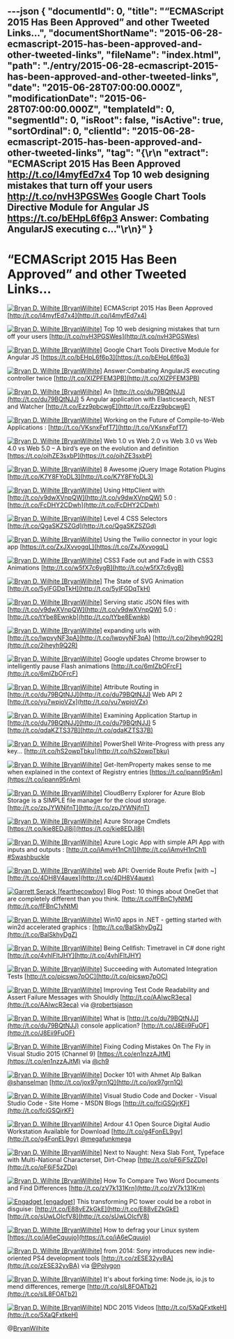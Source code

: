 ---json
{
  "documentId": 0,
  "title": "“ECMAScript 2015 Has Been Approved” and other Tweeted Links…",
  "documentShortName": "2015-06-28-ecmascript-2015-has-been-approved-and-other-tweeted-links",
  "fileName": "index.html",
  "path": "./entry/2015-06-28-ecmascript-2015-has-been-approved-and-other-tweeted-links",
  "date": "2015-06-28T07:00:00.000Z",
  "modificationDate": "2015-06-28T07:00:00.000Z",
  "templateId": 0,
  "segmentId": 0,
  "isRoot": false,
  "isActive": true,
  "sortOrdinal": 0,
  "clientId": "2015-06-28-ecmascript-2015-has-been-approved-and-other-tweeted-links",
  "tag": "{\r\n  \"extract\": \"ECMAScript 2015 Has Been Approved http://t.co/I4myfEd7x4   Top 10 web designing mistakes that turn off your users http://t.co/nvH3PGSWes   Google Chart Tools Directive Module for Angular JS https://t.co/bEHpL6f6p3   Answer: Combating AngularJS executing c...\"\r\n}"
}
---

# “ECMAScript 2015 Has Been Approved” and other Tweeted Links…

[<img alt="Bryan D. Wilhite [BryanWilhite]" src="https://songhay.blob.core.windows.net/shared-social-twitter/BryanWilhite.jpeg">](http://t.co/UNdqV0Z1zz "Bryan D. Wilhite [BryanWilhite]") ECMAScript 2015 Has Been Approved [http://t.co/I4myfEd7x4](http://t.co/I4myfEd7x4)

[<img alt="Bryan D. Wilhite [BryanWilhite]" src="https://songhay.blob.core.windows.net/shared-social-twitter/BryanWilhite.jpeg">](http://t.co/UNdqV0Z1zz "Bryan D. Wilhite [BryanWilhite]") Top 10 web designing mistakes that turn off your users [http://t.co/nvH3PGSWes](http://t.co/nvH3PGSWes)

[<img alt="Bryan D. Wilhite [BryanWilhite]" src="https://songhay.blob.core.windows.net/shared-social-twitter/BryanWilhite.jpeg">](http://t.co/UNdqV0Z1zz "Bryan D. Wilhite [BryanWilhite]") Google Chart Tools Directive Module for Angular JS [https://t.co/bEHpL6f6p3](https://t.co/bEHpL6f6p3)

[<img alt="Bryan D. Wilhite [BryanWilhite]" src="https://songhay.blob.core.windows.net/shared-social-twitter/BryanWilhite.jpeg">](http://t.co/UNdqV0Z1zz "Bryan D. Wilhite [BryanWilhite]") Answer:Combating AngularJS executing controller twice [http://t.co/XIZPFEM3PB](http://t.co/XIZPFEM3PB)

[<img alt="Bryan D. Wilhite [BryanWilhite]" src="https://songhay.blob.core.windows.net/shared-social-twitter/BryanWilhite.jpeg">](http://t.co/UNdqV0Z1zz "Bryan D. Wilhite [BryanWilhite]") An [http://t.co/du79BQtNJJ](http://t.co/du79BQtNJJ) 5 Angular application with Elasticsearch, NEST and Watcher [http://t.co/Ezz9pbcwgE](http://t.co/Ezz9pbcwgE)

[<img alt="Bryan D. Wilhite [BryanWilhite]" src="https://songhay.blob.core.windows.net/shared-social-twitter/BryanWilhite.jpeg">](http://t.co/UNdqV0Z1zz "Bryan D. Wilhite [BryanWilhite]") Working on the Future of Compile-to-Web Applications : [http://t.co/VKsnxFpfT7](http://t.co/VKsnxFpfT7)

[<img alt="Bryan D. Wilhite [BryanWilhite]" src="https://songhay.blob.core.windows.net/shared-social-twitter/BryanWilhite.jpeg">](http://t.co/UNdqV0Z1zz "Bryan D. Wilhite [BryanWilhite]") Web 1.0 vs Web 2.0 vs Web 3.0 vs Web 4.0 vs Web 5.0 – A bird’s eye on the evolution and definition [https://t.co/oihZE3sxbP](https://t.co/oihZE3sxbP)

[<img alt="Bryan D. Wilhite [BryanWilhite]" src="https://songhay.blob.core.windows.net/shared-social-twitter/BryanWilhite.jpeg">](http://t.co/UNdqV0Z1zz "Bryan D. Wilhite [BryanWilhite]") 8 Awesome jQuery Image Rotation Plugins [http://t.co/K7Y8FYoDL3](http://t.co/K7Y8FYoDL3)

[<img alt="Bryan D. Wilhite [BryanWilhite]" src="https://songhay.blob.core.windows.net/shared-social-twitter/BryanWilhite.jpeg">](http://t.co/UNdqV0Z1zz "Bryan D. Wilhite [BryanWilhite]") Using HttpClient with [http://t.co/v9dwXVnpQW](http://t.co/v9dwXVnpQW) 5.0 : [http://t.co/FcDHY2CDwh](http://t.co/FcDHY2CDwh)

[<img alt="Bryan D. Wilhite [BryanWilhite]" src="https://songhay.blob.core.windows.net/shared-social-twitter/BryanWilhite.jpeg">](http://t.co/UNdqV0Z1zz "Bryan D. Wilhite [BryanWilhite]") Level 4 CSS Selectors [http://t.co/QgaSKZSZGd](http://t.co/QgaSKZSZGd)

[<img alt="Bryan D. Wilhite [BryanWilhite]" src="https://songhay.blob.core.windows.net/shared-social-twitter/BryanWilhite.jpeg">](http://t.co/UNdqV0Z1zz "Bryan D. Wilhite [BryanWilhite]") Using the Twilio connector in your logic app [https://t.co/ZxJXvvogqL](https://t.co/ZxJXvvogqL)

[<img alt="Bryan D. Wilhite [BryanWilhite]" src="https://songhay.blob.core.windows.net/shared-social-twitter/BryanWilhite.jpeg">](http://t.co/UNdqV0Z1zz "Bryan D. Wilhite [BryanWilhite]") CSS3 Fade out and Fade in with CSS3 Animations [http://t.co/w5fX7c6ygB](http://t.co/w5fX7c6ygB)

[<img alt="Bryan D. Wilhite [BryanWilhite]" src="https://songhay.blob.core.windows.net/shared-social-twitter/BryanWilhite.jpeg">](http://t.co/UNdqV0Z1zz "Bryan D. Wilhite [BryanWilhite]") The State of SVG Animation [http://t.co/5yIFGDqTkH](http://t.co/5yIFGDqTkH)

[<img alt="Bryan D. Wilhite [BryanWilhite]" src="https://songhay.blob.core.windows.net/shared-social-twitter/BryanWilhite.jpeg">](http://t.co/UNdqV0Z1zz "Bryan D. Wilhite [BryanWilhite]") Serving static JSON files with [http://t.co/v9dwXVnpQW](http://t.co/v9dwXVnpQW) 5.0 : [http://t.co/tYbe8Ewnkb](http://t.co/tYbe8Ewnkb)

[<img alt="Bryan D. Wilhite [BryanWilhite]" src="https://songhay.blob.core.windows.net/shared-social-twitter/BryanWilhite.jpeg">](http://t.co/UNdqV0Z1zz "Bryan D. Wilhite [BryanWilhite]") expanding urls with [http://t.co/IwpvyNF3pA](http://t.co/IwpvyNF3pA) [http://t.co/2iheyh9Q2R](http://t.co/2iheyh9Q2R)

[<img alt="Bryan D. Wilhite [BryanWilhite]" src="https://songhay.blob.core.windows.net/shared-social-twitter/BryanWilhite.jpeg">](http://t.co/UNdqV0Z1zz "Bryan D. Wilhite [BryanWilhite]") Google updates Chrome browser to intelligently pause Flash animations [http://t.co/6mIZbOFrcF](http://t.co/6mIZbOFrcF)

[<img alt="Bryan D. Wilhite [BryanWilhite]" src="https://songhay.blob.core.windows.net/shared-social-twitter/BryanWilhite.jpeg">](http://t.co/UNdqV0Z1zz "Bryan D. Wilhite [BryanWilhite]") Attribute Routing in [http://t.co/du79BQtNJJ](http://t.co/du79BQtNJJ) Web API 2 [http://t.co/yu7wpjoVZx](http://t.co/yu7wpjoVZx)

[<img alt="Bryan D. Wilhite [BryanWilhite]" src="https://songhay.blob.core.windows.net/shared-social-twitter/BryanWilhite.jpeg">](http://t.co/UNdqV0Z1zz "Bryan D. Wilhite [BryanWilhite]") Examining Application Startup in [http://t.co/du79BQtNJJ](http://t.co/du79BQtNJJ) 5 [http://t.co/qdaKZTS37B](http://t.co/qdaKZTS37B)

[<img alt="Bryan D. Wilhite [BryanWilhite]" src="https://songhay.blob.core.windows.net/shared-social-twitter/BryanWilhite.jpeg">](http://t.co/UNdqV0Z1zz "Bryan D. Wilhite [BryanWilhite]") PowerShell Write-Progress with press any key... [http://t.co/hS2owpTbku](http://t.co/hS2owpTbku)

[<img alt="Bryan D. Wilhite [BryanWilhite]" src="https://songhay.blob.core.windows.net/shared-social-twitter/BryanWilhite.jpeg">](http://t.co/UNdqV0Z1zz "Bryan D. Wilhite [BryanWilhite]") Get-ItemProperty makes sense to me when explained in the context of Registry entries [https://t.co/ipann95rAm](https://t.co/ipann95rAm)

[<img alt="Bryan D. Wilhite [BryanWilhite]" src="https://songhay.blob.core.windows.net/shared-social-twitter/BryanWilhite.jpeg">](http://t.co/UNdqV0Z1zz "Bryan D. Wilhite [BryanWilhite]") CloudBerry Explorer for Azure Blob Storage is a SIMPLE file manager for the cloud storage. [http://t.co/zpJYWNjfnT](http://t.co/zpJYWNjfnT)

[<img alt="Bryan D. Wilhite [BryanWilhite]" src="https://songhay.blob.core.windows.net/shared-social-twitter/BryanWilhite.jpeg">](http://t.co/UNdqV0Z1zz "Bryan D. Wilhite [BryanWilhite]") Azure Storage Cmdlets [https://t.co/kie8EDJl8i](https://t.co/kie8EDJl8i)

[<img alt="Bryan D. Wilhite [BryanWilhite]" src="https://songhay.blob.core.windows.net/shared-social-twitter/BryanWilhite.jpeg">](http://t.co/UNdqV0Z1zz "Bryan D. Wilhite [BryanWilhite]") Azure Logic App with simple API App with inputs and outputs : [http://t.co/iAmvH1nCh1](http://t.co/iAmvH1nCh1) [#Swashbuckle](http://search.twitter.com/search?q=%23Swashbuckle)

[<img alt="Bryan D. Wilhite [BryanWilhite]" src="https://songhay.blob.core.windows.net/shared-social-twitter/BryanWilhite.jpeg">](http://t.co/UNdqV0Z1zz "Bryan D. Wilhite [BryanWilhite]") web API: Override Route Prefix [with ~] [http://t.co/4DH8V4auex](http://t.co/4DH8V4auex)

[<img alt="Garrett Serack [fearthecowboy]" src="https://songhay.blob.core.windows.net/shared-social-twitter/fearthecowboy.png">](http://t.co/2xWtaCrpds "Garrett Serack [fearthecowboy]") Blog Post: 10 things about OneGet that are completely different than you think. [http://t.co/fFBnC1yNtM](http://t.co/fFBnC1yNtM)

[<img alt="Bryan D. Wilhite [BryanWilhite]" src="https://songhay.blob.core.windows.net/shared-social-twitter/BryanWilhite.jpeg">](http://t.co/UNdqV0Z1zz "Bryan D. Wilhite [BryanWilhite]") Win10 apps in .NET - getting started with win2d accelerated graphics : [http://t.co/BalSkhyDgZ](http://t.co/BalSkhyDgZ)

[<img alt="Bryan D. Wilhite [BryanWilhite]" src="https://songhay.blob.core.windows.net/shared-social-twitter/BryanWilhite.jpeg">](http://t.co/UNdqV0Z1zz "Bryan D. Wilhite [BryanWilhite]") Being Cellfish: Timetravel in C# done right [http://t.co/4vhIFltJHY](http://t.co/4vhIFltJHY)

[<img alt="Bryan D. Wilhite [BryanWilhite]" src="https://songhay.blob.core.windows.net/shared-social-twitter/BryanWilhite.jpeg">](http://t.co/UNdqV0Z1zz "Bryan D. Wilhite [BryanWilhite]") Succeeding with Automated Integration Tests [http://t.co/picswp7pOC](http://t.co/picswp7pOC)

[<img alt="Bryan D. Wilhite [BryanWilhite]" src="https://songhay.blob.core.windows.net/shared-social-twitter/BryanWilhite.jpeg">](http://t.co/UNdqV0Z1zz "Bryan D. Wilhite [BryanWilhite]") Improving Test Code Readability and Assert Failure Messages with Shouldly [http://t.co/AAIwcR3eca](http://t.co/AAIwcR3eca) via [@robertsjason](http://twitter.com/robertsjason)

[<img alt="Bryan D. Wilhite [BryanWilhite]" src="https://songhay.blob.core.windows.net/shared-social-twitter/BryanWilhite.jpeg">](http://t.co/UNdqV0Z1zz "Bryan D. Wilhite [BryanWilhite]") What is [http://t.co/du79BQtNJJ](http://t.co/du79BQtNJJ) console application? [http://t.co/J8Eii9FuOF](http://t.co/J8Eii9FuOF)

[<img alt="Bryan D. Wilhite [BryanWilhite]" src="https://songhay.blob.core.windows.net/shared-social-twitter/BryanWilhite.jpeg">](http://t.co/UNdqV0Z1zz "Bryan D. Wilhite [BryanWilhite]") Fixing Coding Mistakes On The Fly in Visual Studio 2015 (Channel 9) [https://t.co/en1nzzAJtM](https://t.co/en1nzzAJtM) via [@ch9](http://twitter.com/ch9)

[<img alt="Bryan D. Wilhite [BryanWilhite]" src="https://songhay.blob.core.windows.net/shared-social-twitter/BryanWilhite.jpeg">](http://t.co/UNdqV0Z1zz "Bryan D. Wilhite [BryanWilhite]") Docker 101 with Ahmet Alp Balkan [@shanselman](http://twitter.com/shanselman) [http://t.co/jox97grn1Q](http://t.co/jox97grn1Q)

[<img alt="Bryan D. Wilhite [BryanWilhite]" src="https://songhay.blob.core.windows.net/shared-social-twitter/BryanWilhite.jpeg">](http://t.co/UNdqV0Z1zz "Bryan D. Wilhite [BryanWilhite]") Visual Studio Code and Docker - Visual Studio Code - Site Home - MSDN Blogs [http://t.co/fciGSQjrKF](http://t.co/fciGSQjrKF)

[<img alt="Bryan D. Wilhite [BryanWilhite]" src="https://songhay.blob.core.windows.net/shared-social-twitter/BryanWilhite.jpeg">](http://t.co/UNdqV0Z1zz "Bryan D. Wilhite [BryanWilhite]") Ardour 4.1 Open Source Digital Audio Workstation Available for Download [http://t.co/g4FonEL9gy](http://t.co/g4FonEL9gy) [@megafunkmega](http://twitter.com/megafunkmega)

[<img alt="Bryan D. Wilhite [BryanWilhite]" src="https://songhay.blob.core.windows.net/shared-social-twitter/BryanWilhite.jpeg">](http://t.co/UNdqV0Z1zz "Bryan D. Wilhite [BryanWilhite]") Next to Naught: Nexa Slab Font, Typeface with Multi-National Characterset, Dirt-Cheap [http://t.co/pF6iF5zZDp](http://t.co/pF6iF5zZDp)

[<img alt="Bryan D. Wilhite [BryanWilhite]" src="https://songhay.blob.core.windows.net/shared-social-twitter/BryanWilhite.jpeg">](http://t.co/UNdqV0Z1zz "Bryan D. Wilhite [BryanWilhite]") How To Compare Two Word Documents and Find Differences [http://t.co/zV7k131Krn](http://t.co/zV7k131Krn)

[<img alt="Engadget [engadget]" src="https://songhay.blob.core.windows.net/shared-social-twitter/engadget.png">](http://t.co/sPqsSwCij5 "Engadget [engadget]") This transforming PC tower could be a robot in disguise: [http://t.co/E88vEZkGkE](http://t.co/E88vEZkGkE) [http://t.co/sUwLOIcfV8](http://t.co/sUwLOIcfV8)

[<img alt="Bryan D. Wilhite [BryanWilhite]" src="https://songhay.blob.core.windows.net/shared-social-twitter/BryanWilhite.jpeg">](http://t.co/UNdqV0Z1zz "Bryan D. Wilhite [BryanWilhite]") How to defrag your Linux system [https://t.co/iA6eCquujo](https://t.co/iA6eCquujo)

[<img alt="Bryan D. Wilhite [BryanWilhite]" src="https://songhay.blob.core.windows.net/shared-social-twitter/BryanWilhite.jpeg">](http://t.co/UNdqV0Z1zz "Bryan D. Wilhite [BryanWilhite]") from 2014: Sony introduces new indie-oriented PS4 development tools [http://t.co/zESE32yvBA](http://t.co/zESE32yvBA) via [@Polygon](http://twitter.com/Polygon)

[<img alt="Bryan D. Wilhite [BryanWilhite]" src="https://songhay.blob.core.windows.net/shared-social-twitter/BryanWilhite.jpeg">](http://t.co/UNdqV0Z1zz "Bryan D. Wilhite [BryanWilhite]") It's about forking time: Node.js, io.js to mend differences, remerge [http://t.co/slL8FOATb2](http://t.co/slL8FOATb2)

[<img alt="Bryan D. Wilhite [BryanWilhite]" src="https://songhay.blob.core.windows.net/shared-social-twitter/BryanWilhite.jpeg">](http://t.co/UNdqV0Z1zz "Bryan D. Wilhite [BryanWilhite]") NDC 2015 Videos [http://t.co/5XaQFxtkeH](http://t.co/5XaQFxtkeH)

@[BryanWilhite](https://twitter.com/BryanWilhite)
